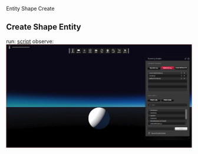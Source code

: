 Entity Shape Create

## Create Shape Entity
 run: [script](./create.js)
 observe: ![reference](./create.png)

 
